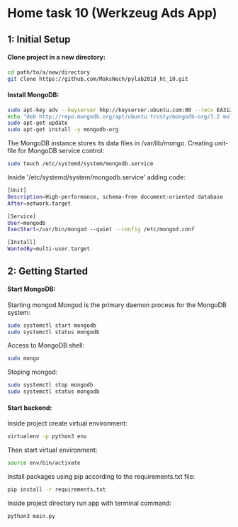 # Home task 10 (Werkzeug Ads App)

## 1: Initial Setup

#### Clone project in a new directory:
```bash
cd path/to/a/new/directory
git clone https://github.com/MaksNech/pylab2018_ht_10.git
```
#### Install MongoDB:
```bash
sudo apt-key adv --keyserver hkp://keyserver.ubuntu.com:80 --recv EA312927
echo "deb http://repo.mongodb.org/apt/ubuntu trusty/mongodb-org/3.2 multiverse" | sudo tee /etc/apt/sources.list.d/mongodb-org-3.2.list
sudo apt-get update
sudo apt-get install -y mongodb-org
```
The MongoDB instance stores its data files in /var/lib/mongo.
Creating unit-file for MongoDB service control:
```bash
sudo touch /etc/systemd/system/mongodb.service
```
Inside '/etc/systemd/system/mongodb.service' adding code:
```bash
[Unit]
Description=High-performance, schema-free document-oriented database
After=network.target

[Service]
User=mongodb
ExecStart=/usr/bin/mongod --quiet --config /etc/mongod.conf

[Install]
WantedBy=multi-user.target
```

## 2: Getting Started
#### Start MongoDB:
Starting mongod.Mongod is the primary daemon process for the MongoDB system:
```bash
sudo systemctl start mongodb
sudo systemctl status mongodb
```
Access to MongoDB shell:
```bash
sudo mongo
```
Stoping mongod:
```bash
sudo systemctl stop mongodb
sudo systemctl status mongodb
```
#### Start backend:
Inside project create virtual environment:
```bash
virtualenv -p python3 env
```
Then start virtual environment:
```bash
source env/bin/activate
```
Install packages using pip according to the requirements.txt file:
```bash
pip install -r requirements.txt
```
Inside project directory run app with terminal command:
```bash
python3 main.py
```
